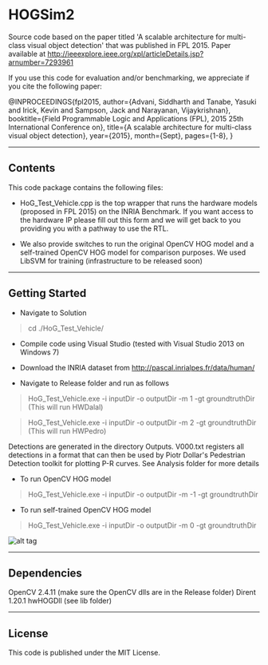 # HOGSim2
Source code based on the paper titled 'A scalable architecture for multi-class visual object detection' that was published in FPL 2015.
Paper available at http://ieeexplore.ieee.org/xpl/articleDetails.jsp?arnumber=7293961

If you use this code for evaluation and/or benchmarking, we appreciate if you cite the following paper:

@INPROCEEDINGS{fpl2015, 
author={Advani, Siddharth and Tanabe, Yasuki and Irick, Kevin and Sampson, Jack and Narayanan, Vijaykrishnan}, 
booktitle={Field Programmable Logic and Applications (FPL), 2015 25th International Conference on}, 
title={A scalable architecture for multi-class visual object detection}, 
year={2015}, 
month={Sept},
pages={1-8}, 
}

-------------
Contents
-------------

This code package contains the following files:

- HoG_Test_Vehicle.cpp is the top wrapper that runs the hardware models (proposed in FPL 2015) on the INRIA Benchmark. If you want access to the hardware IP please fill out this form and we will get back to you providing you with a pathway to use the RTL. 

- We also provide switches to run the original OpenCV HOG model and a self-trained OpenCV HOG model for comparison purposes. We used LibSVM for training (infrastructure to be released soon)

----------------
Getting Started
----------------

- Navigate to Solution 
> cd ./HoG_Test_Vehicle/

- Compile code using Visual Studio (tested with Visual Studio 2013 on Windows 7) 

- Download the INRIA dataset from http://pascal.inrialpes.fr/data/human/

- Navigate to Release folder and run as follows
> HoG_Test_Vehicle.exe -i inputDir -o outputDir -m 1 -gt groundtruthDir  (This will run HWDalal)

 > HoG_Test_Vehicle.exe -i inputDir -o outputDir -m 2 -gt groundtruthDir  (This will run HWPedro)

Detections are generated in the directory Outputs. 
V000.txt registers all detections in a format that can then be used by
Piotr Dollar's Pedestrian Detection toolkit for plotting P-R curves. See Analysis folder for more details

- To run OpenCV HOG model
> HoG_Test_Vehicle.exe -i inputDir -o outputDir -m -1 -gt groundtruthDir

- To run self-trained OpenCV HOG model
> HoG_Test_Vehicle.exe -i inputDir -o outputDir -m 0 -gt groundtruthDir

![alt tag](https://github.com/siddadd/HOGSim2/plots/InriaTestRoc.png)

----------------
Dependencies
----------------

OpenCV 2.4.11 (make sure the OpenCV dlls are in the Release folder)
Dirent 1.20.1
hwHOGDll (see lib folder)

----------------
License
----------------

This code is published under the MIT License.

